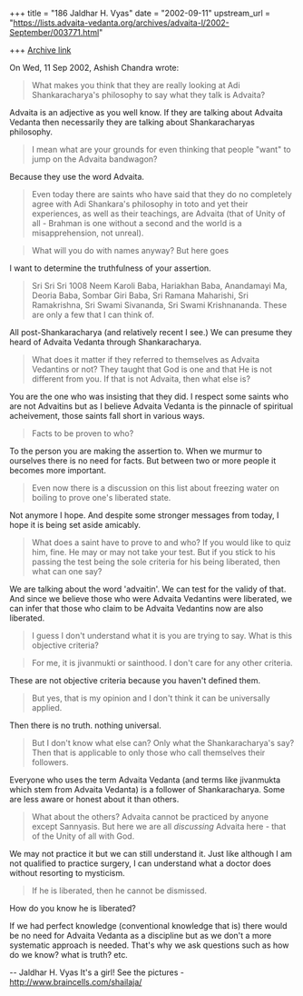 +++
title = "186 Jaldhar H. Vyas"
date = "2002-09-11"
upstream_url = "https://lists.advaita-vedanta.org/archives/advaita-l/2002-September/003771.html"

+++
[Archive link](https://lists.advaita-vedanta.org/archives/advaita-l/2002-September/003771.html)

On Wed, 11 Sep 2002, Ashish Chandra wrote:

> What makes you think that they are really looking at Adi Shankaracharya's
> philosophy to say what they talk is Advaita?

Advaita is an adjective as you well know.  If they are talking about
Advaita Vedanta then necessarily they are talking about Shankaracharyas
philosophy.

>  I mean what are your grounds
> for even thinking that people "want" to jump on the Advaita bandwagon?

Because they use the word Advaita.

> Even
> today there are saints who have said that they do no completely agree with
> Adi Shankara's philosophy in toto and yet their experiences, as well as
> their teachings, are Advaita (that of Unity of all - Brahman is one without
> a second and the world is a misapprehension, not unreal).
>

> What will you do with names anyway? But here goes
>

I want to determine the truthfulness of your assertion.

> Sri Sri Sri 1008 Neem Karoli Baba, Hariakhan Baba, Anandamayi Ma, Deoria
> Baba, Sombar Giri Baba, Sri Ramana Maharishi, Sri Ramakrishna, Sri Swami
> Sivananda, Sri Swami Krishnananda. These are only a few that I can think
> of.
>

All post-Shankaracharya (and relatively recent I see.) We can presume they
heard of Advaita Vedanta through Shankaracharya.

> What does it matter if they referred to themselves as Advaita Vedantins or
> not? They taught that God is one and that He is not different from you. If
> that is not Advaita, then what else is?
>

You are the one who was insisting that they did.  I respect some saints
who are not Advaitins but as I believe Advaita Vedanta is the pinnacle of
spiritual acheivement, those saints fall short in various ways.

> Facts to be proven to who?

To the person you are making the assertion to.  When we murmur to
ourselves there is no need for facts.  But between two or more people it
becomes more important.

>  Even now there is a discussion on this list
> about freezing water on boiling to prove one's liberated state.

Not anymore I hope.  And despite some stronger messages from today, I hope
it is being set aside amicably.

> What does a
> saint have to prove to and who? If you would like to quiz him, fine. He may
> or may not take your test. But if you stick to his passing the test being
> the sole criteria for his being liberated, then what can one say?
>

We are talking about the word 'advaitin'.  We can test for the validy of
that.  And since we believe those who were Advaita Vedantins were
liberated, we can infer that those who claim to be Advaita Vedantins
 now are also liberated.

> I guess I don't understand what it is you are trying to say. What is this
> objective criteria?


> For me, it is jivanmukti or sainthood. I don't care for any other
> criteria.

These are not objective criteria because you haven't defined them.

> But yes, that is my opinion and I don't think it can be
> universally applied.

Then there is no truth.  nothing universal.

> But I don't know what else can? Only what the
> Shankaracharya's say?  Then that is applicable to only those who call
> themselves their followers.

Everyone who uses the term Advaita Vedanta (and terms like jivanmukta
which stem from Advaita Vedanta) is a follower of Shankaracharya.  Some
are less aware or honest about it than others.

> What about the others? Advaita cannot be
> practiced by anyone except Sannyasis. But here we are all *discussing*
> Advaita here - that of the Unity of all with God.

We may not practice it but we can still understand it.  Just like although
I am not qualified to practice surgery, I can understand what a doctor
does without resorting to mysticism.

>
> If he is liberated, then he cannot be dismissed.

How do you know he is liberated?

If we had perfect knowledge (conventional knowledge that is) there would
be no need for Advaita Vedanta as a discipline but as we don't a more
systematic approach is needed.  That's why we ask questions such as how do
we know? what is truth? etc.


--
Jaldhar H. Vyas <jaldhar at braincells.com>
It's a girl! See the pictures - http://www.braincells.com/shailaja/


